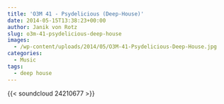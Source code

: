 ```yaml
---
title: 'O3M 41 - Psydelicious (Deep-House)'
date: 2014-05-15T13:38:23+00:00
author: Janik von Rotz
slug: o3m-41-psydelicious-deep-house
images:
  - /wp-content/uploads/2014/05/O3M-41-Psydelicious-Deep-House.jpg
categories:
  - Music
tags:
  - deep house
---
```

{{< soundcloud 24210677 >}}